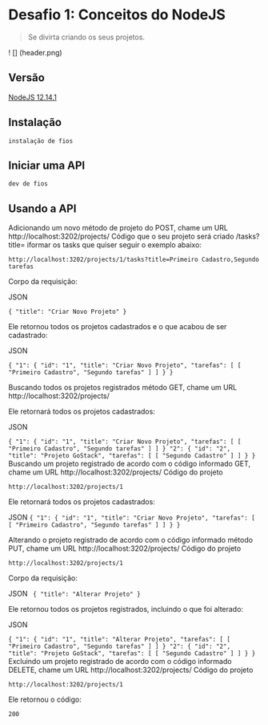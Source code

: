 # Desafio 1: Conceitos do NodeJS
> Se divirta criando os seus projetos.

! [] (header.png)

## Versão

<a href="https://nodejs.org/pt/"> NodeJS 12.14.1 </a>

## Instalação

``
instalação de fios 
``

## Iniciar uma API

``
dev de fios
``

## Usando a API

Adicionando um novo método de projeto do POST, chame um URL http://localhost:3202/projects/ Código que o seu projeto será criado /tasks?title= iformar os tasks que quiser seguir o exemplo abaixo:

``
http://localhost:3202/projects/1/tasks?title=Primeiro Cadastro,Segundo tarefas
``

Corpo da requisição:

JSON

``
{
	"title": "Criar Novo Projeto"
}
``

Ele retornou todos os projetos cadastrados e o que acabou de ser cadastrado:

JSON

``
{
  "1": {
    "id": "1",
    "title": "Criar Novo Projeto",
    "tarefas": [
      [
        "Primeiro Cadastro",
        "Segundo tarefas"
      ]
    ]
  }
}
``

Buscando todos os projetos registrados método GET, chame um URL http://localhost:3202/projects/

Ele retornará todos os projetos cadastrados:

JSON

``
{
  "1": {
    "id": "1",
    "title": "Criar Novo Projeto",
    "tarefas": [
      [
        "Primeiro Cadastro",
        "Segundo tarefas"
      ]
    ]
  }
  "2": {
    "id": "2",
    "title": "Projeto GoStack",
    "tarefas": [
      [
        "Segundo Cadastro"
      ]
    ]
  }
}
``
Buscando um projeto registrado de acordo com o código informado GET, chame um URL http://localhost:3202/projects/ Código do projeto

``
http://localhost:3202/projects/1
``

Ele retornará todos os projetos cadastrados:

JSON
``
{
  "1": {
    "id": "1",
    "title": "Criar Novo Projeto",
    "tarefas": [
      [
        "Primeiro Cadastro",
        "Segundo tarefas"
      ]
    ]
  }
}
``

Alterando o projeto registrado de acordo com o código informado método PUT, chame um URL http://localhost:3202/projects/ Código do projeto

``
http://localhost:3202/projects/1
`` 

Corpo da requisição:

JSON
`` 
{
	"title": "Alterar Projeto"
}
``

Ele retornou todos os projetos registrados, incluindo o que foi alterado:

JSON

``
{
  "1": {
    "id": "1",
    "title": "Alterar Projeto",
    "tarefas": [
      [
        "Primeiro Cadastro",
        "Segundo tarefas"
      ]
    ]
  }
  "2": {
    "id": "2",
    "title": "Projeto GoStack",
    "tarefas": [
      [
        "Segundo Cadastro"
      ]
    ]
  }
}
``
Excluindo um projeto registrado de acordo com o código informado DELETE, chame um URL http://localhost:3202/projects/ Código do projeto

``
http://localhost:3202/projects/1
``

Ele retornou o código:

``
200
``